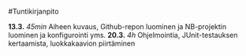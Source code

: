 #Tuntikirjanpito

**13.3.** *45min* Aiheen kuvaus, Github-repon luominen ja NB-projektin luominen ja konfigurointi yms.
**20.3.** *4h* Ohjelmointia, JUnit-testauksen kertaamista, luokkakaavion piirtäminen
